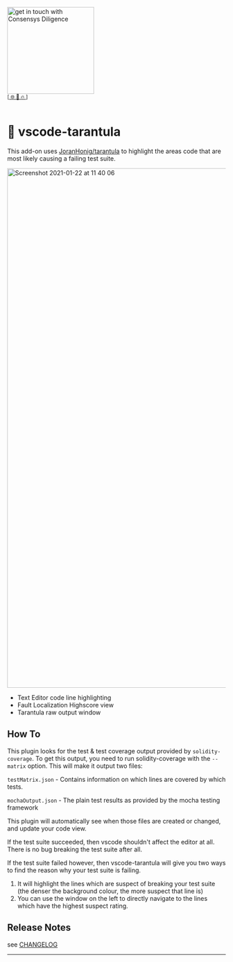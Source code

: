 [<img width="200" alt="get in touch with Consensys Diligence" src="https://user-images.githubusercontent.com/2865694/56826101-91dcf380-685b-11e9-937c-af49c2510aa0.png">](https://diligence.consensys.net)<br/>
<sup>
[[  🌐  ](https://diligence.consensys.net)  [  📩  ](mailto:diligence@consensys.net)  [  🔥  ](https://consensys.github.io/diligence/)]
</sup><br/><br/>


# 👾 vscode-tarantula

This add-on uses [JoranHonig/tarantula](https://github.com/joranhonig/tarantula) to highlight the areas code that are most likely causing a failing test suite.

<img width="1195" alt="Screenshot 2021-01-22 at 11 40 06" src="https://user-images.githubusercontent.com/2865694/105480933-a8211900-5ca6-11eb-977f-7a38e147aea5.png">

* Text Editor code line highlighting
* Fault Localization Highscore view
* Tarantula raw output window


## How To
This plugin looks for the test & test coverage output provided by `solidity-coverage`. To get this output, you need to run solidity-coverage with the `--matrix` option. This will make it output two files:

`testMatrix.json` - Contains information on which lines are covered by which tests.

`mochaOutput.json` - The plain test results as provided by the mocha testing framework

This plugin will automatically see when those files are created or changed, and update your code view. 

If the test suite succeeded, then vscode shouldn't affect the editor at all. There is no bug breaking the test suite after all.

If the test suite failed however, then vscode-tarantula will give you two ways to find the reason why your test suite is failing.

1. It will highlight the lines which are suspect of breaking your test suite (the denser the background colour, the more suspect that line is)
2. You can use the window on the left to directly navigate to the lines which have the highest suspect rating.


## Release Notes

see [CHANGELOG](./CHANGELOG.md)


-----------------------------------------------------------------------------------------------------------
